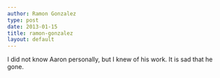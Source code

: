 ```yaml
---
author: Ramon Gonzalez
type: post
date: 2013-01-15
title: ramon-gonzalez
layout: default
---
```

I did not know Aaron personally, but I knew of his work. It is sad that he gone.
